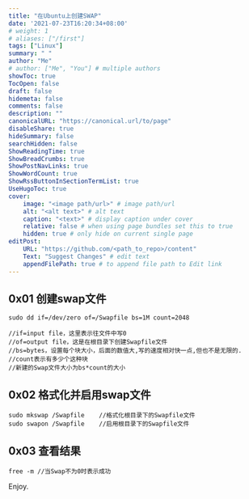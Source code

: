 ```yaml
---
title: "在Ubuntu上创建SWAP"
date: '2021-07-23T16:20:34+08:00'
# weight: 1
# aliases: ["/first"]
tags: ["Linux"]
summary: " "
author: "Me"
# author: ["Me", "You"] # multiple authors
showToc: true
TocOpen: false
draft: false
hidemeta: false
comments: false
description: ""
canonicalURL: "https://canonical.url/to/page"
disableShare: true
hideSummary: false
searchHidden: false
ShowReadingTime: true
ShowBreadCrumbs: true
ShowPostNavLinks: true
ShowWordCount: true
ShowRssButtonInSectionTermList: true
UseHugoToc: true
cover:
    image: "<image path/url>" # image path/url
    alt: "<alt text>" # alt text
    caption: "<text>" # display caption under cover
    relative: false # when using page bundles set this to true
    hidden: true # only hide on current single page
editPost:
    URL: "https://github.com/<path_to_repo>/content"
    Text: "Suggest Changes" # edit text
    appendFilePath: true # to append file path to Edit link
---
```


## 0x01 创建swap文件
```
sudo dd if=/dev/zero of=/Swapfile bs=1M count=2048

//if=input file，这里表示往文件中写0
//of=output file，这是在根目录下创建Swapfile文件
//bs=bytes，设置每个块大小，后面的数值大,写的速度相对快一点,但也不是无限的.
//count表示有多少个这种块
//新建的Swap文件大小为bs*count的大小
```

## 0x02 格式化并启用swap文件
```
sudo mkswap /Swapfile    //格式化根目录下的Swapfile文件
sudo swapon /Swapfile    //启用根目录下的Swapfile文件
```

## 0x03 查看结果
```
free -m //当Swap不为0时表示成功
```

Enjoy.

